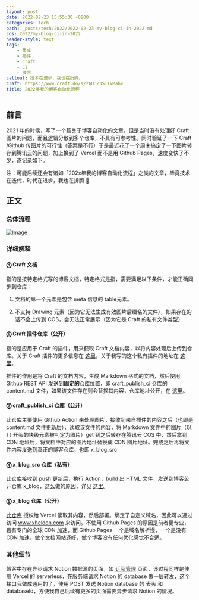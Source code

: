 ```yaml
---
layout: post
date: 2022-02-23 15:55:30 +0800
categories: tech
path: _posts/tech/2022/2022-02-23-my-blog-ci-in-2022.md
cos: 2022/my-blog-ci-in-2022
header-style: text
tags:
    - 集成
    - 插件
    - Craft
    - CI
    - 技术
callout: 技术在进步，我也在折腾。
craft: https://www.craft.do/s/zGU3Z3SIIVMahv
title: 2022年我的博客自动化流程
---
```


## 前言

2021 年的时候，写了一个篇关于博客自动化的文章，但是当时没有处理好 Craft 图片的问题，而且逻辑分散到多个仓库，不具有可参考性。同时验证了一下 Craft /Github 传图片的可行性（答案是不行）于是最近花了一个周末搞定了一下图片转存到腾讯云的问题，加上换到了 Vercel 而不是用 Github Pages，速度变快了不少，遂记录如下。

注：可能后续还会有诸如「202x年我的博客自动化流程」之类的文章，毕竟技术在迭代，时代在进步，我也在折腾 🤣

## 正文

### 总体流程

![Image](https://res.craft.do/user/full/747e0824-8866-cf67-b3ae-2e207380d1f9/doc/E364BCE7-911F-4F16-A9CF-B7426702C58B/90EA02AD-FA01-4A53-A717-87F5374DA22F_2/VB3iKTgzZbcTPHGyWmaBZMRL7CVwAje36jsHZVCzFJAz/Image.png)



### 详细解释

#### ⓵ Craft 文档

指的是按特定格式写的博客文档，特定格式是指，需要满足以下条件，才能正确同步到仓库： 

1. 文档的第一个元素是包含 meta 信息的 table元素。

2. 不支持 Drawing 元素（因为它无法生成有效图片后缀名的文件），如果存在的话不会上传到 COS，会无法正常展示（因为它是 Craft 的私有文件类型） 

#### ⓶ Craft 插件仓库（公开）

指的是应用于 Craft 的插件，用来获取 Craft 文档内容，以将内容处理后上传到仓库。关于 Craft 插件的更多信息在 [这里](https://developer.craft.do/)，关于我写的这个私有插件的地址在 [这里](https://github.com/craft-extension/craft-github-extension)。

插件的作用是将 Craft 的文档内容，生成 Markdown 格式的文档，然后使用 Github REST API 发送到**固定的**仓库位置，即 craft_publish_ci 仓库的 content.md 文件，如果该文件存在则会替换其内容，仓库地址公开，在 [这里](https://github.com/Xheldon/craft_publish_ci)。

#### ⓷ craft_publish_ci 仓库（公开）

此仓库主要使用 Github Action 来处理图片，接收到来自插件的内容之后（也即是 content.md 文件更新后），读取该文件的内容，将 Markdown 文件中的图片（以 `![` 开头的块级元素被判定为图片）get 到之后转存在腾讯云 COS 中，然后拿到 CDN 地址后，将文档中对应的图片地址替换成 CDN 图片地址。完成之后再将文件内容发送到真正的博客仓库，也即 x_blog_src

#### ⓸ x_blog_src 仓库（私有）

此仓库接收到 push 更新后，执行 Action，build 出 HTML 文件，发送到博客公开仓库 x_blog，这么做的原因，详见 [这里](https://www.xheldon.com/tech/the-using-of-github-pages.html#:~:text=%E6%88%91%E7%9A%84%E5%8D%9A%E5%AE%A2%E4%B9%8B%E5%89%8D%E6%98%AF%E7%9B%B4%E6%8E%A5%E5%9C%A8%E6%BA%90%E7%A0%81%E6%94%BE%E5%9C%A8%20repo%20%E4%B8%AD%EF%BC%8C%E4%BD%BF%E7%94%A8%20Github%20Pages%20%E6%8F%90%E4%BE%9B%E7%9A%84%E9%BB%98%E8%AE%A4%E7%9A%84%20Jekyll%EF%BC%8C%E7%84%B6%E5%90%8E%E8%AE%BE%E7%BD%AE%E8%87%AA%E5%AE%9A%E4%B9%89%E5%9F%9F%E5%90%8D%E3%80%82%E4%BD%86%E6%98%AF%E8%BF%99%E6%A0%B7%E6%9C%89%E4%BB%A5%E4%B8%8B%E5%87%A0%E4%B8%AA%E9%97%AE%E9%A2%98%EF%BC%9A)。

#### ⓹ x_blog 仓库（公开）

[此仓库](https://github.com/Xheldon/x_blog) 授权给 Vercel 读取其内容，然后部署。绑定了自定义域名，因此可以通过访问 www.xheldon.com 来访问。不使用 Github Pages 的原因是前者更专业，且有专门的全球 CDN 加速，而 Github Pages 一个是域名解析慢，一个是没有 CDN 加速，做个文档网站还好，做个博客没有任何优化感觉不合适。

### 其他细节

博客中存在异步请求 Notion 数据源的页面，如 [订阅管理](https://www.xheldon.com/subscribe/) 页面，该过程同样是使用 Vercel 的 serverless，在服务端请求 Notion 的 database 做一层转发，这个接口我做成通用的了，使用 POST 发送 Notion database 的 表头 和 databaseId，方便我自己后续有更多的页面需要异步请求 Notion 的情况。